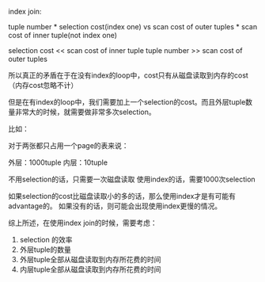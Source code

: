 index join:

tuple number * selection cost(index one) vs
scan cost of outer tuples * scan cost of inner tuple(not index one)

selection cost << scan cost of inner tuple
tuple number >> scan cost of outer tuples

所以真正的矛盾在于在没有index的loop中，cost只有从磁盘读取到内存的cost（内存cost忽略不计）

但是在有index的loop中，我们需要加上一个selection的cost。而且外层tuple数量非常大的时候，就需要做非常多次selection。

比如：

对于两张都只占用一个page的表来说：

外层：1000tuple
内层：10tuple

不用selection的话，只需要一次磁盘读取
使用index的话，需要1000次selection

如果selection的cost比磁盘读取小的多的话，那么使用index才是有可能有advantage的。
如果没有的话，则可能会出现使用index更慢的情况。

综上所述，在使用index join的时候，需要考虑：

1. selection 的效率
2. 外层tuple的数量
3. 外层tuple全部从磁盘读取到内存所花费的时间
3. 内层tuple全部从磁盘读取到内存所花费的时间
